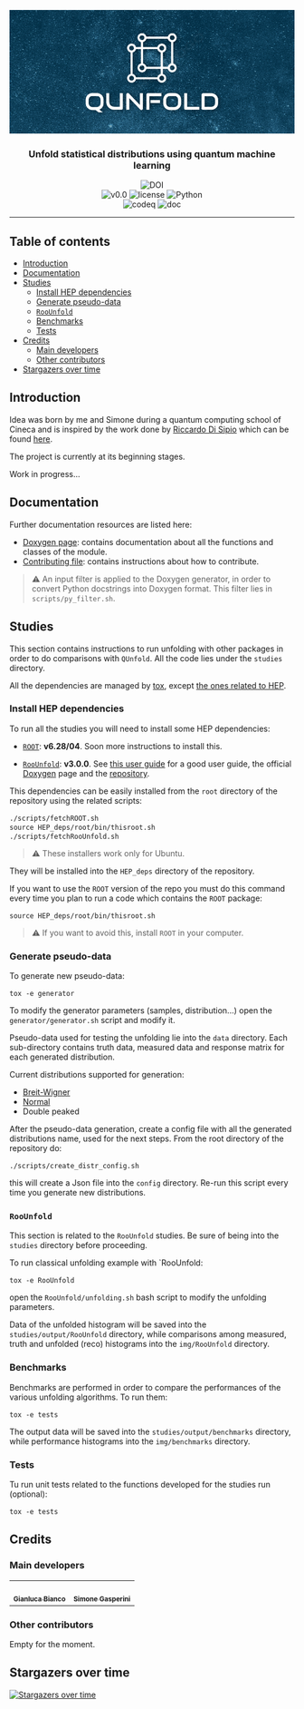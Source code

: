 ![Logo](https://github.com/JustWhit3/QUnfold/blob/main/img/repository/logo.png)

<h3 align="center">Unfold statistical distributions using quantum machine learning</h3>
<p align="center">
	<img title="DOI" alt="DOI" src="https://zenodo.org/badge/DOI/10.5281/zenodo.8029028.svg"></br>
  <img title="v0.0" alt="v0.0" src="https://img.shields.io/badge/version-v0.0-informational?style=flat-square&color=red">
  <img title="MIT License" alt="license" src="https://img.shields.io/badge/license-MIT-informational?style=flat-square&color=red">
	<img title="Python" alt="Python" src="https://img.shields.io/badge/Python-3.8 / 3.9 / 3.10 / 3.11-informational?style=flat-square&color=red"></br>
  <img title="codeq" alt="codeq" src="https://github.com/JustWhit3/QUnfold/actions/workflows/codeql-analysis.yml/badge.svg">
  <img title="doc" alt="doc" src="https://github.com/JustWhit3/QUnfold/actions/workflows/DocGenerator.yml/badge.svg">
</p>

***

## Table of contents

- [Introduction](#introduction)
- [Documentation](#documentation)
- [Studies](#studies)
  - [Install HEP dependencies](#install-hep-dependencies)
  - [Generate pseudo-data](#generate-pseudo-data)
  - [`RooUnfold`](#roounfold)
  - [Benchmarks](#benchmarks)
  - [Tests](#tests)
- [Credits](#credits)
  - [Main developers](#main-developers)
  - [Other contributors](#other-contributors)
- [Stargazers over time](#stargazers-over-time)

## Introduction

Idea was born by me and Simone during a quantum computing school of Cineca and is inspired by the work done by [Riccardo Di Sipio](https://github.com/rdisipio) which can be found [here](https://github.com/rdisipio/quantum_unfolding).

The project is currently at its beginning stages.

Work in progress...

## Documentation

Further documentation resources are listed here:

- [Doxygen page](https://justwhit3.github.io/QUnfold/): contains documentation about all the functions and classes of the module.
- [Contributing file](https://github.com/JustWhit3/QUnfold/blob/main/CONTRIBUTING.md): contains instructions about how to contribute.

> :warning: An input filter is applied to the Doxygen generator, in order to convert Python docstrings into Doxygen format. This filter lies in `scripts/py_filter.sh`.

## Studies

This section contains instructions to run unfolding with other packages in order to do comparisons with `QUnfold`. All the code lies under the `studies` directory.

All the dependencies are managed by [tox](https://tox.wiki/en/latest/), except [the ones related to HEP](#install-hep-dependencies).

### Install HEP dependencies

To run all the studies you will need to install some HEP dependencies:

- [`ROOT`](https://root.cern/releases/release-62804/): **v6.28/04**. Soon more instructions to install this.

- [`RooUnfold`](https://gitlab.cern.ch/RooUnfold/RooUnfold): **v3.0.0**. See [this user guide](https://statisticalmethods.web.cern.ch/StatisticalMethods/unfolding/RooUnfold_01-Methods_PY/) for a good user guide, the official [Doxygen](http://roounfold.web.cern.ch/index.html) page and the [repository](https://github.com/roofit-dev/RooUnfold). 

This dependencies can be easily installed from the `root` directory of the repository using the related scripts:

```shell
./scripts/fetchROOT.sh
source HEP_deps/root/bin/thisroot.sh
./scripts/fetchRooUnfold.sh
```

> :warning: These installers work only for Ubuntu.

They will be installed into the `HEP_deps` directory of the repository.

If you want to use the `ROOT` version of the repo you must do this command every time you plan to run a code which contains the `ROOT` package:

```shell
source HEP_deps/root/bin/thisroot.sh
```

> :warning: If you want to avoid this, install `ROOT` in your computer.

### Generate pseudo-data

To generate new pseudo-data:

```shell
tox -e generator
```

To modify the generator parameters (samples, distribution...) open the `generator/generator.sh` script and modify it.

Pseudo-data used for testing the unfolding lie into the `data` directory. Each sub-directory contains truth data, measured data and response matrix for each generated distribution.

Current distributions supported for generation:

- [Breit-Wigner](https://en.wikipedia.org/wiki/Relativistic_Breit%E2%80%93Wigner_distribution)
- [Normal](https://en.wikipedia.org/wiki/Normal_distribution)
- Double peaked

After the pseudo-data generation, create a config file with all the generated distributions name, used for the next steps. From the root directory of the repository do:

```shell
./scripts/create_distr_config.sh
```

this will create a Json file into the `config` directory. Re-run this script every time you generate new distributions.

### `RooUnfold`

This section is related to the `RooUnfold` studies. Be sure of being into the `studies` directory before proceeding.

To run classical unfolding example with `RooUnfold:

```shell
tox -e RooUnfold
```

open the `RooUnfold/unfolding.sh` bash script to modify the unfolding parameters.

Data of the unfolded histogram will be saved into the `studies/output/RooUnfold` directory, while comparisons among measured, truth and unfolded (reco) histograms into the `img/RooUnfold` directory.

### Benchmarks

Benchmarks are performed in order to compare the performances of the various unfolding algorithms. To run them:

```shell
tox -e tests
```

The output data will be saved into the `studies/output/benchmarks` directory, while performance histograms into the `img/benchmarks` directory.

### Tests

Tu run unit tests related to the functions developed for the studies run (optional):

```shell
tox -e tests
```

## Credits

### Main developers

<table>
  <tr>
    <td align="center"><a href="https://justwhit3.github.io/"><img src="https://avatars.githubusercontent.com/u/48323961?v=4" width="100px;" alt=""/><br /><sub><b>Gianluca Bianco</b></sub></a></td>
    <td align="center"><a href="https://github.com/SimoneGasperini"><img src="https://avatars2.githubusercontent.com/u/71086758?s=400&v=4" width="100px;" alt=""/><br /><sub><b>Simone Gasperini</b></sub></a></td>
  </tr>
</table>

### Other contributors

<!-- ALL-CONTRIBUTORS-LIST:START - Do not remove or modify this section -->
<!-- prettier-ignore-start -->
<!-- markdownlint-disable -->

<!-- markdownlint-restore -->
<!-- prettier-ignore-end -->

<!-- ALL-CONTRIBUTORS-LIST:END -->

Empty for the moment.

## Stargazers over time

[![Stargazers over time](https://starchart.cc/JustWhit3/QUnfold.svg)](https://starchart.cc/JustWhit3/QUnfold)